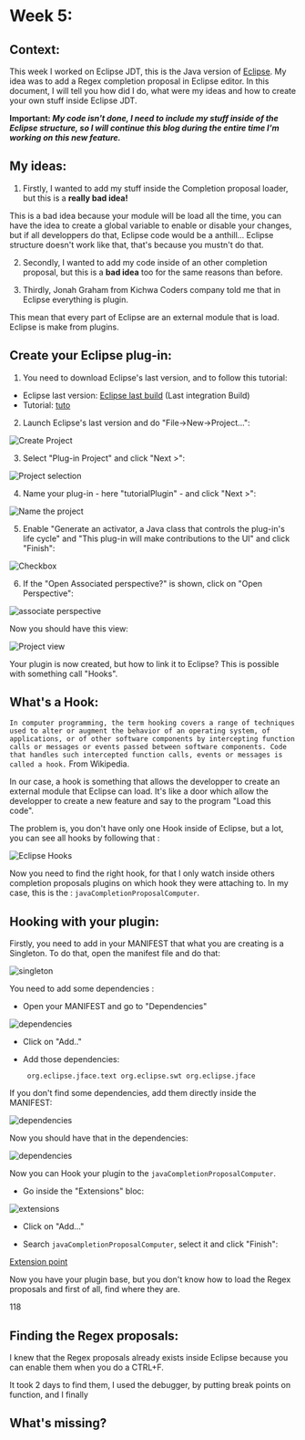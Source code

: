 # Week 5:

## Context:

This week I worked on Eclipse JDT, this is the Java version of [Eclipse](https://eclipse.org/).
My idea was to add a Regex completion proposal in Eclipse editor. In this document, I will tell you how did I do, what were my ideas and how to create your own stuff inside Eclipse JDT.

**Important: *My code isn't done, I need to include my stuff inside of the Eclipse structure, so I will continue this blog during the entire time I'm working on this new feature.***

## My ideas:

 1. Firstly, I wanted to add my stuff inside the Completion proposal loader, but this is a **really bad idea!**

This is a bad idea because your module will be load all the time, you can have the idea to create a global variable to enable or disable your changes, but if all developpers do that, Eclipse code would be a anthill...
Eclipse structure doesn't work like that, that's because you mustn't do that.
 
  2. Secondly, I wanted to add my code inside of an other completion proposal, but this is a **bad idea** too for the same reasons than before.
  
  3. Thirdly, Jonah Graham from Kichwa Coders company told me that in Eclipse everything is plugin.

This mean that every part of Eclipse are an external module that is load. Eclipse is make from plugins.

## Create your Eclipse plug-in:

 1. You need to download Eclipse's last version, and to follow this tutorial:
   - Eclipse last version: [Eclipse last build](http://download.eclipse.org/eclipse/downloads/) (Last integration Build)
   - Tutorial: [tuto](https://wiki.eclipse.org/JDT_UI/How_to_Contribute)
   
 2. Launch Eclipse's last version and do "File->New->Project...":
 
![Create Project](https://github.com/PierreSachot/Internship-Reports/blob/master/images/week%205/Screenshot_2.png?raw=true)
  
 3. Select "Plug-in Project" and click "Next >":
 
![Project selection](https://github.com/PierreSachot/Internship-Reports/blob/master/images/week%205/Screenshot_3.png?raw=true)
  
 4. Name your plug-in - here "tutorialPlugin" - and click "Next >":
 
![Name the project](https://github.com/PierreSachot/Internship-Reports/blob/master/images/week%205/Screenshot_4.png?raw=true)
  
 5. Enable "Generate an activator, a Java class that controls the plug-in's life cycle" and "This plug-in will make contributions to the UI" and click "Finish":
 
![Checkbox](https://github.com/PierreSachot/Internship-Reports/blob/master/images/week%205/Screenshot_5.png?raw=true)

 6. If the "Open Associated perspective?" is shown, click on "Open Perspective":

![associate perspective](https://github.com/PierreSachot/Internship-Reports/blob/master/images/week%205/Screenshot_6.png?raw=true)

Now you should have this view:

![Project view](https://github.com/PierreSachot/Internship-Reports/blob/master/images/week%205/Screenshot_7.png?raw=true)

Your plugin is now created, but how to link it to Eclipse? This is possible with something call "Hooks".

## What's a Hook:

`In computer programming, the term hooking covers a range of techniques used to alter or augment the behavior of an operating system, of applications, or of other software components by intercepting function calls or messages or events passed between software components. Code that handles such intercepted function calls, events or messages is called a hook.`
             From Wikipedia.

In our case, a hook is something that allows the developper to create an external module that Eclipse can load. It's like a door which allow the developper to create a new feature and say to the program "Load this code".

The problem is, you don't have only one Hook inside of Eclipse, but a lot, you can see all hooks by following that :

![Eclipse Hooks](https://github.com/PierreSachot/Internship-Reports/blob/master/images/week%205/Screenshot_1.png?raw=true)

Now you need to find the right hook, for that I only watch inside others completion proposals plugins on which hook they were attaching to.
In my case, this is the : `javaCompletionProposalComputer`.

## Hooking with your plugin:

Firstly, you need to add in your MANIFEST that what you are creating is a Singleton. To do that, open the manifest file and do that:

![singleton](https://github.com/PierreSachot/Internship-Reports/blob/master/images/week%205/Screenshot_8.png?raw=true)

You need to add some dependencies :

  - Open your MANIFEST and go to "Dependencies"

![dependencies](https://github.com/PierreSachot/Internship-Reports/blob/master/images/week%205/Screenshot_11.png?raw=true)

  - Click on "Add.."
  - Add those dependencies:
  
    ` org.eclipse.jface.text
      org.eclipse.swt
      org.eclipse.jface`

 If you don't find some dependencies, add them directly inside the MANIFEST:

![dependencies](https://github.com/PierreSachot/Internship-Reports/blob/master/images/week%205/Screenshot_9.png?raw=true)

 Now you should have that in the dependencies: 

![dependencies](https://github.com/PierreSachot/Internship-Reports/blob/master/images/week%205/Screenshot_10.png?raw=true)

 Now you can Hook your plugin to the `javaCompletionProposalComputer`.

  - Go inside the "Extensions" bloc:

![extensions](https://github.com/PierreSachot/Internship-Reports/blob/master/images/week%205/Screenshot_12.png?raw=true)

  - Click on "Add..."

  - Search `javaCompletionProposalComputer`, select it and click "Finish":

  [Extension point](https://github.com/PierreSachot/Internship-Reports/blob/master/images/week%205/Screenshot_13.png?raw=true)

Now you have your plugin base, but you don't know how to load the Regex proposals and first of all, find where they are.

118
## Finding the Regex proposals:

I knew that the Regex proposals already exists inside Eclipse because you can enable them when you do a CTRL+F.

It took 2 days to find them, I used the debugger, by putting break points on function, and I finally 

## What's missing?
